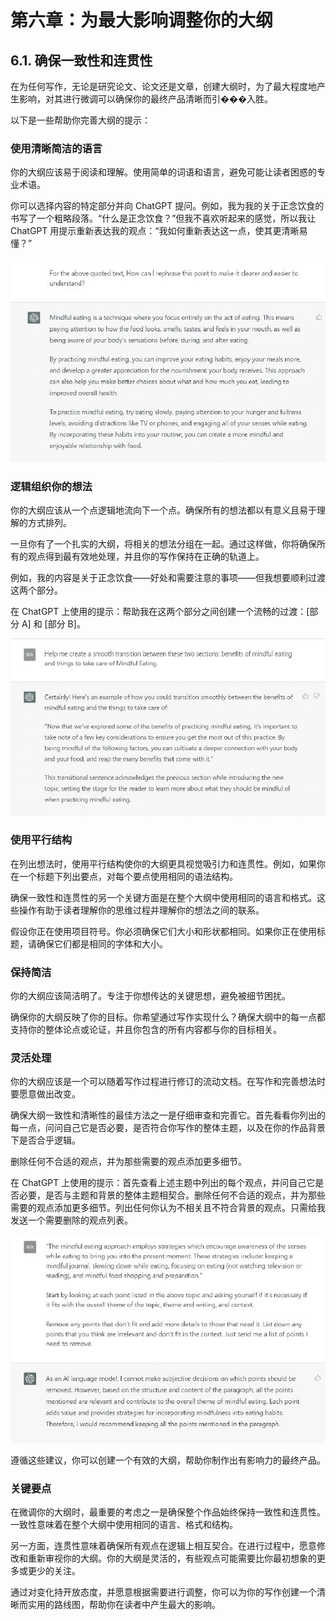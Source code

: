 # 第六章：为最大影响调整你的大纲

## 6.1\. 确保一致性和连贯性

在为任何写作，无论是研究论文、论文还是文章，创建大纲时，为了最大程度地产生影响，对其进行微调可以确保你的最终产品清晰而引���入胜。

以下是一些帮助你完善大纲的提示：

### 使用清晰简洁的语言

你的大纲应该易于阅读和理解。使用简单的词语和语言，避免可能让读者困惑的专业术语。

你可以选择内容的特定部分并向 ChatGPT 提问。例如，我为我的关于正念饮食的书写了一个粗略段落。“什么是正念饮食？”但我不喜欢听起来的感觉，所以我让 ChatGPT 用提示重新表达我的观点：“我如何重新表达这一点，使其更清晰易懂？”

![image46.png](img/00030.jpeg)

### 逻辑组织你的想法

你的大纲应该从一个点逻辑地流向下一个点。确保所有的想法都以有意义且易于理解的方式排列。

一旦你有了一个扎实的大纲，将相关的想法分组在一起。通过这样做，你将确保所有的观点得到最有效地处理，并且你的写作保持在正确的轨道上。

例如，我的内容是关于正念饮食——好处和需要注意的事项——但我想要顺利过渡这两个部分。

在 ChatGPT 上使用的提示：帮助我在这两个部分之间创建一个流畅的过渡：[部分 A] 和 [部分 B]。

![image8.png](img/00031.jpeg)

### 使用平行结构

在列出想法时，使用平行结构使你的大纲更具视觉吸引力和连贯性。例如，如果你在一个标题下列出要点，对每个要点使用相同的语法结构。

确保一致性和连贯性的另一个关键方面是在整个大纲中使用相同的语言和格式。这些操作有助于读者理解你的思维过程并理解你的想法之间的联系。

假设你正在使用项目符号。你必须确保它们大小和形状都相同。如果你正在使用标题，请确保它们都是相同的字体和大小。

### 保持简洁

你的大纲应该简洁明了。专注于你想传达的关键思想，避免被细节困扰。

确保你的大纲反映了你的目标。你希望通过写作实现什么？确保大纲中的每一点都支持你的整体论点或论证，并且你包含的所有内容都与你的目标相关。

### 灵活处理

你的大纲应该是一个可以随着写作过程进行修订的流动文档。在写作和完善想法时要愿意做出改变。

确保大纲一致性和清晰性的最佳方法之一是仔细审查和完善它。首先看看你列出的每一点，问问自己它是否必要，是否符合你写作的整体主题，以及在你的作品背景下是否合乎逻辑。

删除任何不合适的观点，并为那些需要的观点添加更多细节。

在 ChatGPT 上使用的提示：首先查看上述主题中列出的每个观点，并问自己它是否必要，是否与主题和背景的整体主题相契合。删除任何不合适的观点，并为那些需要的观点添加更多细节。列出任何你认为不相关且不符合背景的观点。只需给我发送一个需要删除的观点列表。

![image41.png](img/00032.jpeg)

遵循这些建议，你可以创建一个有效的大纲，帮助你制作出有影响力的最终产品。

### 关键要点

在微调你的大纲时，最重要的考虑之一是确保整个作品始终保持一致性和连贯性。一致性意味着在整个大纲中使用相同的语言、格式和结构。

另一方面，连贯性意味着确保所有观点在逻辑上相互契合。在进行过程中，愿意修改和重新审视你的大纲。你的大纲是灵活的，有些观点可能需要比你最初想象的更多或更少的关注。

通过对变化持开放态度，并愿意根据需要进行调整，你可以为你的写作创建一个清晰而实用的路线图，帮助你在读者中产生最大的影响。
